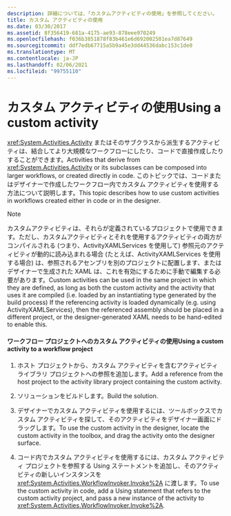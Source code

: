 ```yaml
---
description: 詳細については、「カスタムアクティビティの使用」を参照してください。
title: カスタム アクティビティの使用
ms.date: 03/30/2017
ms.assetid: 8f356419-681a-4175-ae93-878eee970249
ms.openlocfilehash: f036b3851878f83b461e6d692002501ea7d87649
ms.sourcegitcommit: ddf7edb67715a5b9a45e3dd44536dabc153c1de0
ms.translationtype: MT
ms.contentlocale: ja-JP
ms.lasthandoff: 02/06/2021
ms.locfileid: "99755110"
---
```

# <a name="using-a-custom-activity"></a><span data-ttu-id="5895b-103">カスタム アクティビティの使用</span><span class="sxs-lookup"><span data-stu-id="5895b-103">Using a custom activity</span></span>

<span data-ttu-id="5895b-104"><xref:System.Activities.Activity> またはそのサブクラスから派生するアクティビティは、結合してより大規模なワークフローにしたり、コードで直接作成したりすることができます。</span><span class="sxs-lookup"><span data-stu-id="5895b-104">Activities that derive from <xref:System.Activities.Activity> or its subclasses can be composed into larger workflows, or created directly in code.</span></span> <span data-ttu-id="5895b-105">このトピックでは、コードまたはデザイナーで作成したワークフロー内でカスタム アクティビティを使用する方法について説明します。</span><span class="sxs-lookup"><span data-stu-id="5895b-105">This topic describes how to use custom activities in workflows created either in code or in the designer.</span></span>  
  
> [!NOTE]
> <span data-ttu-id="5895b-106">カスタムアクティビティは、それらが定義されているプロジェクトで使用できます。ただし、カスタムアクティビティとそれを使用するアクティビティの両方がコンパイルされる (つまり、ActivityXAMLServices を使用して) 参照元のアクティビティが動的に読み込まれる場合 (たとえば、ActivityXAMLServices を使用する場合) は、参照されるアセンブリを別のプロジェクトに配置します、またはデザイナーで生成された XAML は、これを有効にするために手動で編集する必要があります。</span><span class="sxs-lookup"><span data-stu-id="5895b-106">Custom activities can be used in the same project in which they are defined, as long as both the custom activity and the activity that uses it are compiled (i.e. loaded by an instantiating type generated by the build process) If the referencing activity is loaded dynamically (e.g. using ActivityXAMLServices), then the referenced assembly should be placed in a different project, or the designer-generated XAML needs to be hand-edited to enable this.</span></span>  
  
#### <a name="using-a-custom-activity-to-a-workflow-project"></a><span data-ttu-id="5895b-107">ワークフロー プロジェクトへのカスタム アクティビティの使用</span><span class="sxs-lookup"><span data-stu-id="5895b-107">Using a custom activity to a workflow project</span></span>  
  
1. <span data-ttu-id="5895b-108">ホスト プロジェクトから、カスタム アクティビティを含むアクティビティ ライブラリ プロジェクトへの参照を追加します。</span><span class="sxs-lookup"><span data-stu-id="5895b-108">Add a reference from the host project to the activity library project containing the custom activity.</span></span>  
  
2. <span data-ttu-id="5895b-109">ソリューションをビルドします。</span><span class="sxs-lookup"><span data-stu-id="5895b-109">Build the solution.</span></span>  
  
3. <span data-ttu-id="5895b-110">デザイナーでカスタム アクティビティを使用するには、ツールボックスでカスタム アクティビティを探して、そのアクティビティをデザイナー画面にドラッグします。</span><span class="sxs-lookup"><span data-stu-id="5895b-110">To use the custom activity in the designer, locate the custom activity in the toolbox, and drag the activity onto the designer surface.</span></span>  
  
4. <span data-ttu-id="5895b-111">コード内でカスタム アクティビティを使用するには、カスタム アクティビティ プロジェクトを参照する Using ステートメントを追加し、そのアクティビティの新しいインスタンスを <xref:System.Activities.WorkflowInvoker.Invoke%2A> に渡します。</span><span class="sxs-lookup"><span data-stu-id="5895b-111">To use the custom activity in code, add a Using statement that refers to the custom activity project, and pass a new instance of the activity to <xref:System.Activities.WorkflowInvoker.Invoke%2A>.</span></span>
